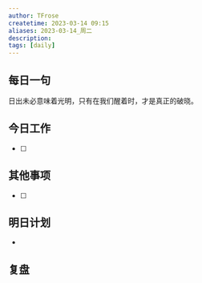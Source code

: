 ```yaml
---
author: TFrose
createtime: 2023-03-14 09:15
aliases: 2023-03-14_周二
description:
tags: [daily]
---
```


## 每日一句
日出未必意味着光明，只有在我们醒着时，才是真正的破晓。

## 今日工作
- [ ] 

## 其他事项
- [ ] 

## 明日计划
- 

## 复盘

